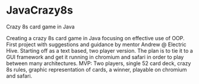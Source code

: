 # JavaCrazy8s
Crazy 8s card game in Java

Creating a crazy 8s card game in Java focusing on effective use of OOP. First project with suggestions and guidance by mentor Andrew @ Electric Hive.
Starting off as a text based, two player version. The plan is to tie it to a GUI framework and get it running in chromium and safari in order to play between many architectures.
MVP: Two players, single 52 card deck, crazy 8s rules, graphic representation of cards, a winner, playable on chromium and safari.
